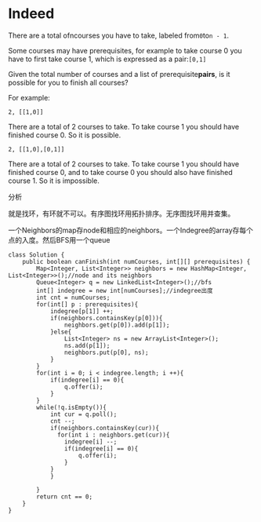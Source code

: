 # Indeed

There are a total ofncourses you have to take, labeled from`0`to`n - 1`.

Some courses may have prerequisites, for example to take course 0 you have to first take course 1, which is expressed as a pair:`[0,1]`

Given the total number of courses and a list of prerequisite**pairs**, is it possible for you to finish all courses?

For example:

```text
2, [[1,0]]
```

There are a total of 2 courses to take. To take course 1 you should have finished course 0. So it is possible.

```text
2, [[1,0],[0,1]]
```

There are a total of 2 courses to take. To take course 1 you should have finished course 0, and to take course 0 you should also have finished course 1. So it is impossible.

分析

就是找环，有环就不可以。有序图找环用拓扑排序。无序图找环用并查集。

一个Neighbors的map存node和相应的neighbors。一个Indegree的array存每个点的入度。然后BFS用一个queue

```text
class Solution {
    public boolean canFinish(int numCourses, int[][] prerequisites) {
        Map<Integer, List<Integer>> neighbors = new HashMap<Integer, List<Integer>>();//node and its neighbors
        Queue<Integer> q = new LinkedList<Integer>();//bfs
        int[] indegree = new int[numCourses];//indegree出度
        int cnt = numCourses;
        for(int[] p : prerequisites){
            indegree[p[1]] ++;
            if(neighbors.containsKey(p[0])){
                neighbors.get(p[0]).add(p[1]);
            }else{
                List<Integer> ns = new ArrayList<Integer>();
                ns.add(p[1]);
                neighbors.put(p[0], ns);
            }
        }
        for(int i = 0; i < indegree.length; i ++){
            if(indegree[i] == 0){
                q.offer(i);
            }
        }
        while(!q.isEmpty()){
            int cur = q.poll();
            cnt --;
            if(neighbors.containsKey(cur)){
              for(int i : neighbors.get(cur)){
                indegree[i] --;
                if(indegree[i] == 0){
                    q.offer(i);
                }
            }
            }

        }
        return cnt == 0;
    }
}
```

